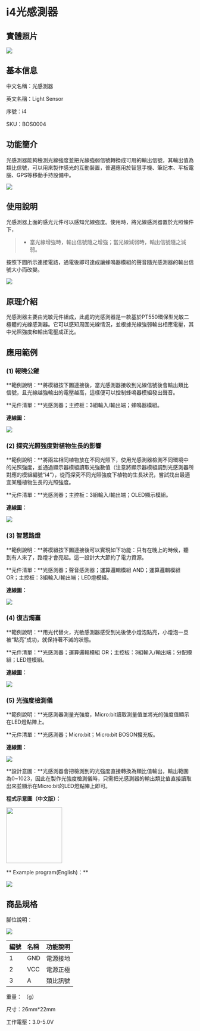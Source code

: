 # i4光感測器

## 實體照片

![](../.gitbook/assets/light_sensor/light_sensor.jpg)

## 基本信息

中文名稱：光感測器

英文名稱：Light Sensor

序號：i4

SKU：BOS0004

## 功能簡介

光感測器能夠檢測光線強度並把光線強弱信號轉換成可用的輸出信號，其輸出值為類比信號，可以用來製作感光的互動裝置，普遍應用於智慧手機、筆記本、平板電腦、GPS等移動手持設備中。

![](../.gitbook/assets/light_sensor/light_sensor_intro.png)

## 使用說明

光感測器上面的感光元件可以感知光線強度。使用時，將光線感測器置於光照條件下，

> * 當光線增強時，輸出信號隨之增強；當光線減弱時，輸出信號隨之減弱。

按照下圖所示連接電路，通電後即可達成讓蜂鳴器模組的聲音隨光感測器的輸出信號大小而改變。

![](../.gitbook/assets/light_sensor/light_sensor_ui.png)

## 原理介紹

光感測器主要由光敏元件組成，此處的光感測器是一款基於PT550環保型光敏二極體的光線感測器。它可以感知周圍光線情況，並根據光線強弱輸出相應電壓，其中光照強度和輸出電壓成正比。

## 應用範例

### \(1\) 報曉公雞

**範例說明：**將模組按下圖連接後，當光感測器接收到光線信號後會輸出類比信號，且光線越強輸出的電壓越高，這樣便可以控制蜂鳴器模組發出聲音。

**元件清單：**光感測器；主控板：3組輸入/輸出端；蜂鳴器模組。

**連線圖：**

![](../.gitbook/assets/light_sensor/light_sensor_example1.png)

### \(2\) 探究光照強度對植物生長的影響

**範例說明：**將兩盆相同植物放在不同光照下，使用光感測器檢測不同環境中的光照強度，並通過顯示器模組讀取光強數值（注意將顯示器模組調到光感測器所對應的模組編號“i4”），從而探究不同光照強度下植物的生長狀況，嘗試找出最適宜某種植物生長的光照強度。

**元件清單：**光感測器；主控板：3組輸入/輸出端；OLED顯示模組。

**連線圖：**

![](../.gitbook/assets/light_sensor/light_sensor_example2.png)

### \(3\) 智慧路燈

**範例說明：**將模組按下圖連接後可以實現如下功能：只有在晚上的時候，聽到有人來了，路燈才會亮起。這一設計大大節約了電力資源。

**元件清單：**光感測器；聲音感測器；運算邏輯模組 AND；運算邏輯模組 OR；主控板：3組輸入/輸出端；LED燈模組。

**連線圖：**

![](../.gitbook/assets/light_sensor/light_sensor_example3.png)

### \(4\) 復古燭臺

**範例說明：**用光代替火，光敏感測器感受到光後使小燈泡點亮，小燈泡一旦被“點亮”成功，就保持著不滅的狀態。

**元件清單：**光感測器；運算邏輯模組 OR；主控板：3組輸入/輸出端；分配模組；LED燈模組。

**連線圖：**

![](../.gitbook/assets/light_sensor/light_sensor_example4.png)

### \(5\) 光強度檢測儀

**範例說明：**光感測器測量光強度，Micro:bit讀取測量值並將光的強度值顯示在LED燈點陣上。

**元件清單：**光感測器；Micro:bit；Micro:bit BOSON擴充板。

**連線圖：**

![](../.gitbook/assets/light_sensor/light_sensor_example5.png)

**設計意圖：**光感測器會把檢測到的光強度直接轉換為類比值輸出，輸出範圍為0~1023，因此在製作光強度檢測儀時，只需把光感測器的輸出類比值直接讀取出來並顯示在Micro:bit的LED燈點陣上即可。

**程式示意圖（中文版）：**

<img width="150" height="150" src="../.gitbook/assets/light_sensor/light_sensor_prg_ch_tw.png"/>

** Example program(English)：**

![](../.gitbook/assets/light_sensor/light_sensor_prg_en.png)

## 商品規格

腳位說明：

![](../.gitbook/assets/boson-huan-jing-guang-chuan-gan-qi-yin-jiao-shuo-ming.png)

| **編號** | **名稱** | **功能說明** |
| :--- | :--- | :--- |
| 1 | GND | 電源接地 |
| 2 | VCC | 電源正極 |
| 3 | A | 類比訊號 |

重量： （g）

尺寸：26mm\*22mm

工作電壓：3.0-5.0V

